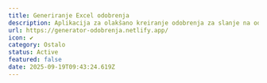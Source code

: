 ```yaml
---
title: Generiranje Excel odobrenja
description: Aplikacija za olakšano kreiranje odobrenja za slanje na odobravanje.
url: https://generator-odobrenja.netlify.app/
icon: ✔️
category: Ostalo
status: Active
featured: false
date: 2025-09-19T09:43:24.619Z
---
```


